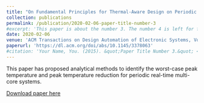 ```yaml
---
title: "On Fundamental Principles for Thermal-Aware Design on Periodic Real-Time Multi-Core Systems"
collection: publications
permalink: /publication/2020-02-06-paper-title-number-3
#excerpt: 'This paper is about the number 3. The number 4 is left for future work.'
date: 2020-02-06
venue: 'ACM Transactions on Design Automation of Electronic Systems, Volume 25, Issue 2. March 2020. Article No.: 23, pp 1–23.'
paperurl: 'https://dl.acm.org/doi/abs/10.1145/3378063'
#citation: 'Your Name, You. (2015). &quot;Paper Title Number 3.&quot; <i>Journal 1</i>. 1(3).'
---
```

This paper has proposed analytical methods to identify the worst-case peak temperature and peak temperature reduction for periodic real-time multi-core systems.

[Download paper here](https://AjinkyaBankar.github.io/files/paper3.pdf)

